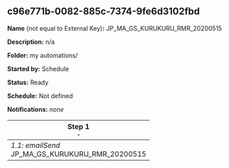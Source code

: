 ## c96e771b-0082-885c-7374-9fe6d3102fbd

**Name** (not equal to External Key)**:** JP_MA_GS_KURUKURU_RMR_20200515

**Description:** n/a

**Folder:** my automations/

**Started by:** Schedule

**Status:** Ready

**Schedule:** Not defined

**Notifications:** _none_


| Step 1<br>_<small>-</small>_ |
| --- |
| _1.1: emailSend_<br>JP_MA_GS_KURUKURU_RMR_20200515 |
